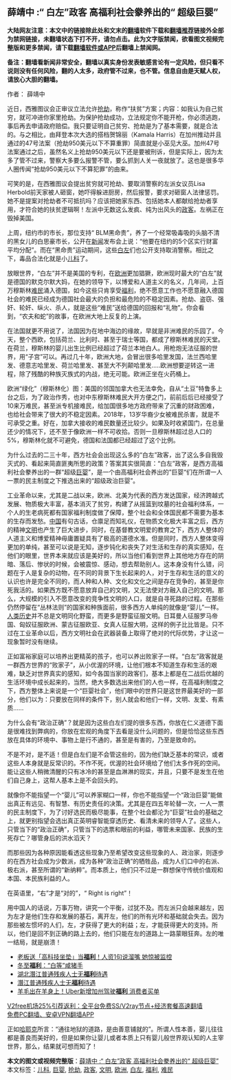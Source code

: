  <h2>薛靖中 :“ 白左”政客 高福利社会豢养出的“ 超级巨婴”</h2> <p class="notice"><b>大陆网友注意：本文中的链接除此处和文末的<a href="https://github.com/bannedbook/fanqiang" >翻墙</a>软件下载和<a href="https://github.com/killgcd/justmysocks/blob/master/README.md">翻墙推荐</a>链接外全部为禁网链接，未翻墙状态下打不开，请勿点击。此为文字版禁闻，欲看图文视频完整版和更多禁闻，请下载<a href="https://github.com/bannedbook/fanqiang">翻墙软件或APP</a>后翻墙上禁闻网。</p><p>备注：翻墙看新闻非常安全，翻墙以真实身份发表敏感言论有一定风险，但只看不说则没有任何风险，翻的人太多，政府管不过来，也不管。信息自由是天赋人权，请放心大胆的翻墙。</b></p>  <div class="entry"> <p>作者： 薛靖中</p> <p>近日，西雅图议会正审议立法允许<a href="https://www.bannedbook.org/bnews/tag/%e6%8a%a2%e5%8a%ab/" class="st_tag internal_tag" rel="tag" title="标签 抢劫 下的日志">抢劫</a>，称作“扶贫”方案；内容：如我认为自己贫穷，就可冲进你家里抢劫。为保护抢劫成功，立法规定你不能开枪，你必须逃跑，事后再去申请政府赔偿。我只要证明自己贫穷、抢劫是为了基本需要，就是合法的。与之相比，由拜登本次大选的搭档贺锦丽（Kamala Harris）在加州推动并且通过的47号法案（抢劫950美元以下不算重罪）简直就是小巫见大巫。加州47号法案通过之后，虽然名义上抢劫950美元以下还是要被刑诉，但是实际上，因为太多了管不过来，警察大多要么报警不管，要么抓到人关一夜就放了。这也是很多华人圈传闻“抢劫950美元以下不算犯罪”的由来。</p> <p>可笑的是，在西雅图议会提出贫穷就可抢劫、要取消警察的左派女议员Lisa Herbold前天家被人砸窗，她吓得躲进厨房，然后报警，要求对砸窗人法律惩罚。她不是提案对抢劫者不可抵抗吗？应该把她家东西、包括她本人都献给抢劫者享用，才符合她的扶贫逻辑啊！左派中无数这么发疯、纯为出风头的<a href="https://www.bannedbook.org/bnews/tag/%E6%94%BF%E5%AE%A2/" class="st_tag internal_tag" rel="tag" title="标签 政客 下的日志">政客</a>。左祸正在毁掉美国。</p> <p>上周，纽约市的市长，那位支持“ BLM黑命贵”，养了一个经常吸毒吸的头脑不清的黑女儿的白思豪市长，公开在<span class='wp_keywordlink_affiliate'><a href="https://www.bannedbook.org/" title="新闻">新闻</a></span>发布会上说：“他要在纽约的5个区实行财富平均分配”。而在“黑命贵”运动期间，这些<a href="https://www.bannedbook.org/bnews/tag/%E7%99%BD%E5%B7%A6/" class="st_tag internal_tag" rel="tag" title="标签 白左 下的日志">白左</a>们也公开支持取消警察。相比之下，毒品合法化就是小<a href="https://www.bannedbook.org/bnews/tag/%E5%84%BF%E7%A7%91/" class="st_tag internal_tag" rel="tag" title="标签 儿科 下的日志">儿科</a>了。</p>  <p>放眼世界，“白左”并不是美国的专利，在<a href="https://www.bannedbook.org/bnews/tag/%e6%ac%a7%e6%b4%b2/" class="st_tag internal_tag" rel="tag" title="标签 欧洲 下的日志">欧洲</a>更加猖獗，欧洲现时最大的“白左”就是德国的默克尔默大妈，在她的领导下，以博爱和人道主义的名义，几年间，上百万穆斯林<a href="https://www.bannedbook.org/bnews/tag/%e9%9a%be%e6%b0%91/" class="st_tag internal_tag" rel="tag" title="标签 难民 下的日志">难民</a>涌入德国，如今这些只肯享受<a href="https://www.bannedbook.org/bnews/tag/%E7%A6%8F%E5%88%A9/" class="st_tag internal_tag" rel="tag" title="标签 福利 下的日志">福利</a>，绝不愿意工作也不愿意融入德国社会的难民已经成为德国社会最大的负担和最危险的不稳定因素。抢劫、盗窃、强奸、轮奸、纵火、杀人，就是这些“难民”送给德国的回报和“礼物”。你会看到，“农夫和蛇”的故事，在欧洲大地上反复的上演。</p> <p>在法国就更不用说了，法国因为在地中海边的缘故，早就是非洲难民的乐园了。今天，整个西欧，包括荷兰、比利时、甚至于瑞士等国，都成了穆斯林难民的天堂。在荷兰，穆斯林的婴儿出生比例已经超过了荷兰本地白人。用枪炮无法征服的世界，用“子宫”可以。再过几十年，欧洲大地，会冒出很多哈里发国，法兰西哈里发、德意志哈里发、荷兰哈里发、甚至大不列颠哈里发…..欧洲想要逆转这一进程，除了残酷的种族灭族式的内战，绝无可能。欧洲正坐在火药桶上。</p> <p>欧洲“绿化”（穆斯林化）图：美国的邻国加拿大也无法幸免，自从“土豆”特鲁多上台之后，为了政治作秀，也对中东穆斯林难民大开方便之门，前前后后已经接受了10来万难民，甚至派专机接难民，给加国很多地方政府带来了沉重的财政困难，也给社会带来了很大的不稳定因素。2018年，13岁华裔少女被难民杀害，就是不可承受之重。好在，加拿大接收的难民数量还比较少。如果及时收紧国门，在总量还少的情况下，还不至于像欧洲一样不可收拾。否则一旦穆斯林超过总人口的5%，穆斯林化就不可避免，德国和法国都已经超过了这个比例。</p> <p>为什么过去的二三十年，西方社会会出现这么多的“白左”政客，出了这么多自我毁灭式的、看起来简直匪夷所思的政策？答案其实很简直：“白左”政客，是西方高福利社会豢养出的一群“超级<a href="https://www.bannedbook.org/bnews/tag/%E5%B7%A8%E5%A9%B4/" class="st_tag internal_tag" rel="tag" title="标签 巨婴 下的日志">巨婴</a>”，是一个由高福利社会养出的”巨婴“们在所谓一人一票的民主制度之下推选出来的“超级政治巨婴”。</p>  <p>工业革命以来，尤其是二战以来，欧洲、北美为代表的西方发达国家，经济跨越式发展、物质极大丰富，基本消灭了贫穷，构建了从摇篮到坟墓的社会福利体系，一个人的生老病死都有国家福利制度做了保障，整个社会和全体国民都不需要为基本的生存而发愁。<span class='wp_keywordlink_affiliate'><a href="https://www.bannedbook.org/" title="中国" target="_blank">中国</a></span>有句古话，仓廪足而知礼仪，在物质文化极大丰富之后，西方的精神<a href="https://www.bannedbook.org/bnews/tag/%E6%96%87%E6%98%8E/" class="st_tag internal_tag" rel="tag" title="标签 文明 下的日志">文明</a>也产生了巨大进步，同时，在基督教文明爱的教育之下，西方人整体的人道主义和博爱精神毋庸置疑具有了极高的道德水准。但是同时，西方人整体变得更加的单纯，甚至可以说是无知，逐步钝化和丧失了对生活和生存的真实感知，在他们的眼里，世界本来就应该是美好的，所以当他们看到世界上其他地方存在的阴暗、落后、惨状的时候，会被震惊、感动，想去帮助别人。这本身没有什么错，问题在于人是复杂的动物，在不同的背景下生长起来的人，对于生存和生活的意义的认识也许是完全不同的，而人种和人种、文化和文化之间是存在竞争的，甚至是你死我活的。如果西方既不愿意放弃自己的文明，又无法使对方融入自己的文明。那么，大规模的引入不愿意改变的竞争性文明的人口，就是自寻死路的过程。在那些仍然停留在“丛林法则”的国家和种族面前，很多西方人单纯的就像是“婴儿”一样。<span class='wp_keywordlink'><a href="https://www.bannedbook.org/forum3/topic1750.html" title="考古学禁区-被掩藏的人类历史" target="_blank">人类历史</a></span>并不总是文明同化野蛮，而更多是野蛮征服文明。日耳曼人征服罗马帝国、匈奴征服欧洲、蒙古征服欧亚、女真人征服大明，这样的例子比比皆是。只不过在工业革命以后，西方文明社会在武器装备上取得了绝对的代际优势，才让这一现象暂时没有继续。</p> <p>正如富裕家庭可以培养出更精英的孩子，也可以养出败家子一样。“白左”政客就是一群西方世界的“败家子”，从小优渥的环境，让他们根本不知道生存和生活的艰难，缺乏对世界真实的感知，如今各国当家的政客们，基本上都是在二战后优越的生活环境中成长起来的，当然，绝大多数选出来他们的人也一样，在高福利制度之下，西方整体上来说是一个“巨婴社会”，他们眼中的世界只是这世界最美好的一部分，他们以为：只要放在同样的条件下，别人就会和他们一样，文明、友爱、有素质……</p> <p>为什么会有“政治正确”？就是因为这些白左们提的很多东西，你放在仁义道德下面是很难找到弊病的，你放在宏观的角度下去看是没什么问题的，但是恰恰这些东西放在具体的环境中、事物上是行不通的，甚至是有害的，乃至是致命的。</p> <p>不是不对，是不适！但是白左们是不会管这些的，因为他们缺乏基本的常识，或者这些人本身就是反常识的。不作不死，优渥的社会环境给了他们太多作死的空间。能让这些人稍微清醒的只有冰冷的甚至是血淋淋的现实，并且，只要不是发生在他们自己身上，这帮人基本上是不会回头的。</p>  <p>就像你不能指望一个“婴儿”可以养家糊口一样，你也不能指望一个“政治巨婴”能做出真正有远见、有智慧、有历史责任的决策。尤其是在四五年轮替一次，一人一票的民主制度下，为了讨好选民而极尽能事，在整个社会都沦为“巨婴”社会的基础之上，就更别指望会选出真正英明睿智能穿透历史、看清未来的领导人了。这些人，只管当下的“政治正确”，只管当下的选票和眼前的利益，哪管未来国家、民族的生死存亡？哪管身后的洪水滔天？</p> <p>而那些因为各种原因能看透这些现象乃至希望改变这些现象的人、政治家，则逐步的在西方社会成为少数派，成为各种“政治正确”的牺牲品，成为人们口中的右派、极右派，甚至所谓的“新纳粹”。而本质上，他们只不过是一群想保守传统价值观和本国、本民族利益的人。</p> <p>在英语里，“右”才是“对的”，“ Right is right”！</p> <p>用中国人的话说，万事万物，讲究一个平衡，过犹不及。而左派只会越来越左，因为左才是他们生存和发展的基石，离开左，他们的所有光环和基础就会失去。因为那些被左惯坏的人们，左，才获得了更大的利益；左，才能获得更大的支持。所以，他们是回不到正确的路上去的，他们只能在左的道路上一路蒙眼狂奔。左的唯一结局，就是崩溃！</p>  <ul class='op-related-articles' title='相关阅读'> <li><a href='https://www.bannedbook.org/bnews/cbnews/20201226/1455117.html' target='_blank'>老板送「高科技坐垫」当<b>福利</b>！人资1句说溜嘴 她惊被监控</a></li> <li><a href='https://www.bannedbook.org/bnews/cbnews/20201222/1452528.html' target='_blank'>冬至<b>福利</b>：“白等”咸猪手</a></li> <li><a href='https://www.bannedbook.org/bnews/baitai/20201219/1451156.html' target='_blank'>湖北潛江普通残疾人士无<b>福利</b>待遇</a></li> <li><a href='https://www.bannedbook.org/bnews/renquan/20201218/1450397.html' target='_blank'>潛江普通残疾人士无<b>福利</b>待遇</a></li> <li><a href='https://www.bannedbook.org/bnews/cnnews/20201216/1448814.html' target='_blank'>羊毛出在羊身上！Uber新增加州驾驶<b>福利</b> 消费者买单</a></li> </ul> <p class="texttj"> <a href="https://www.bannedbook.org/forum23/topic22702.html" target="_blank">V2free机场25%引荐返利：全平台免费SS/V2ray节点+经济套餐高速翻墙</a><br/> <a href="https://github.com/bannedbook/fanqiang/wiki/%E7%A6%81%E9%97%BB%E7%BD%91%E5%AE%89%E5%8D%93%E7%BF%BB%E5%A2%99%E6%96%B0%E9%97%BBAPP" target="_blank">免费PC翻墙、安卓VPN翻墙APP</a></p><p>正如<span class='wp_keywordlink'><a href="https://www.bannedbook.org/forum2/topic1614.html" title="哈耶克《哈耶克大全集》" target="_blank">哈耶克</a></span>所言：“通往地狱的道路，是由善意铺就的”。所谓人性本善，婴儿往往都是善良而美好的，但是如果你让婴儿或者本质上只有婴儿般世界观认知的人主宰世界，那么，结果就可想而知了！</p><a name='sharetosocial'></a>       <div><b>本文的图文或视频完整版</b>：<a href='https://www.bannedbook.org/bnews/comments/20201226/1455152.html'>薛靖中 :“ 白左”政客 高福利社会豢养出的“ 超级巨婴”</a></div>  </div><!--END ENTRY--> <div class="postfooter"> <div>本文标签：<a href="https://www.bannedbook.org/bnews/tag/%E5%84%BF%E7%A7%91/" rel="tag">儿科</a>, <a href="https://www.bannedbook.org/bnews/tag/%E5%B7%A8%E5%A9%B4/" rel="tag">巨婴</a>, <a href="https://www.bannedbook.org/bnews/tag/%e6%8a%a2%e5%8a%ab/" rel="tag">抢劫</a>, <a href="https://www.bannedbook.org/bnews/tag/%E6%94%BF%E5%AE%A2/" rel="tag">政客</a>, <a href="https://www.bannedbook.org/bnews/tag/%E6%96%87%E6%98%8E/" rel="tag">文明</a>, <a href="https://www.bannedbook.org/bnews/tag/%e6%ac%a7%e6%b4%b2/" rel="tag">欧洲</a>, <a href="https://www.bannedbook.org/bnews/tag/%E7%99%BD%E5%B7%A6/" rel="tag">白左</a>, <a href="https://www.bannedbook.org/bnews/tag/%E7%A6%8F%E5%88%A9/" rel="tag">福利</a>, <a href="https://www.bannedbook.org/bnews/tag/%e9%9a%be%e6%b0%91/" rel="tag">难民</a></div>  </div><!--END POSTFOOTER--> 